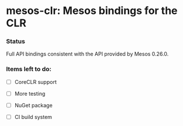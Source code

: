# mesos-clr: Mesos bindings for the CLR

### Status

Full API bindings consistent with the API provided by Mesos 0.26.0.

### Items left to do:

- [ ] CoreCLR support
- [ ] More testing
- [ ] NuGet package
- [ ] CI build system

